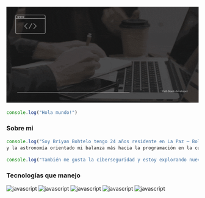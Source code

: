 ![Texto alternativo](./src/headerbriyan.gif)
```javascript
console.log("Hola mundo!")
```
### Sobre mi
```javascript
console.log("Soy Briyan Bohtelo tengo 24 años residente en La Paz – Bolivia soy un apasionado por la programación 
y la astronomía orientado mi balanza más hacia la programación en la cual decidí convertirme en Full-Stack developer.")
```
```javascript
console.log("También me gusta la ciberseguridad y estoy explorando nuevos horizontes en la web 3.0 y tecnologías relacionadas.")
```
### Tecnologías que manejo
<img src="https://images.vexels.com/media/users/3/166403/isolated/preview/a5a33bf3004830a2bd581e9fa65de660-icono-del-lenguaje-de-programaci-oacute-n-javascript-by-vexels.png" alt="javascript" width="50" heigth="50" /> <img src="https://icon-library.com/images/node-js-icon/node-js-icon-8.jpg" alt="javascript" width="40" heigth="40" /> <img src="https://cdn.freebiesupply.com/logos/large/2x/react-1-logo-png-transparent.png" alt="javascript" width="50" heigth="50" /> <img src="http://assets.stickpng.com/images/5848309bcef1014c0b5e4a9a.png" alt="javascript" width="50" heigth="50" /> <img src="http://assets.stickpng.com/images/5847f981cef1014c0b5e48be.png" alt="javascript" width="50" heigth="50" />
